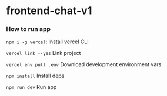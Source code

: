 # frontend-chat-v1

### How to run app

`npm i -g vercel`: Install vercel CLI

`vercel link --yes` Link project

`vercel env pull .env` Download development environment vars

`npm install` Install deps

`npm run dev` Run app